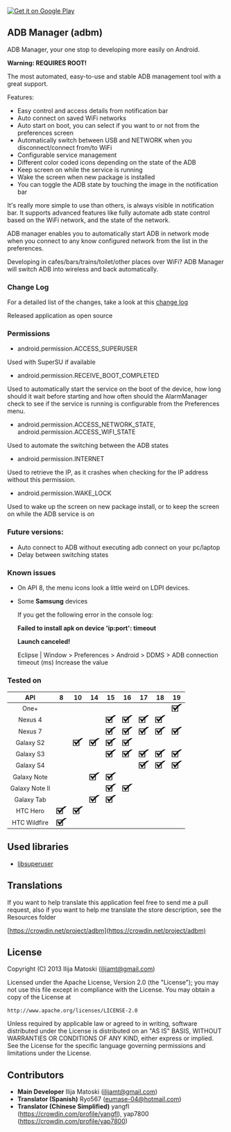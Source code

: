 <a href="https://play.google.com/store/apps/details?id=com.matoski.adbm">
  <img alt="Get it on Google Play"
       src="https://developer.android.com/images/brand/en_generic_rgb_wo_60.png" />
</a>

ADB Manager (adbm)
------------------

ADB Manager, your one stop to developing more easily on Android.

**Warning: REQUIRES ROOT!**

The most automated, easy-to-use and stable ADB management tool with a great support.

Features:
+ Easy control and access details from notification bar
+ Auto connect on saved WiFi networks
+ Auto start on boot, you can select if you want to or not from the preferences screen
+ Automatically switch between USB and NETWORK when you disconnect/connect from/to WiFi
+ Configurable service management
+ Different color coded icons depending on the state of the ADB 
+ Keep screen on while the service is running
+ Wake the screen when new package is installed
+ You can toggle the ADB state by touching the image in the notification bar

It's really more simple to use than others, is always visible in notification bar. It supports advanced features like fully automate adb state control based on the WiFi network, and the state of the network.

ADB manager enables you to automatically start ADB in network mode when you connect to any know configured network from the list in the preferences.

Developing in cafes/bars/trains/toilet/other places over WiFi? ADB Manager will switch ADB into wireless and back automatically.

### Change Log

For a detailed list of the changes, take a look at this [change log](changelog.md)

Released application as open source

### Permissions

* android.permission.ACCESS_SUPERUSER 

Used with SuperSU if available

* android.permission.RECEIVE_BOOT_COMPLETED

Used to automatically start the service on the boot of the device, how long should it wait before starting and how often should the AlarmManager check to see if the service is running is configurable from the Preferences menu.

* android.permission.ACCESS_NETWORK_STATE, android.permission.ACCESS_WIFI_STATE

Used to automate the switching between the ADB states

* android.permission.INTERNET

Used to retrieve the IP, as it crashes when checking for the IP address without this permission.

* android.permission.WAKE_LOCK

Used to wake up the screen on new package install, or to keep the screen on while the ADB service is on

### Future versions:

* Auto connect to ADB without executing adb connect on your pc/laptop
* Delay between switching states

### Known issues

* On API 8, the menu icons look a little weird on LDPI devices.

* Some **Samsung** devices
  
  If you get the following error in the console log: 
  
  **Failed to install apk on device 'ip:port': timeout**
  
  **Launch canceled!**
  
  Eclipse | Window > Preferences > Android > DDMS > ADB connection timeout (ms) Increase the value


### Tested on

|       API      |  8 | 10 | 14 | 15 | 16 | 17 | 18 | 19 |
|:--------------:|:--:|:--:|----|:--:|:--:|:--:|:--:|:--:|
|   One+ |  |    |    |    |    |    |    | ![OK](Resources/checkmark.jpg) | 
|        Nexus 4 |    |    |    | ![OK](Resources/checkmark.jpg) | ![OK](Resources/checkmark.jpg) | ![OK](Resources/checkmark.jpg) | ![OK](Resources/checkmark.jpg) |    |
|        Nexus 7 |    |    |    | ![OK](Resources/checkmark.jpg) | ![OK](Resources/checkmark.jpg) | ![OK](Resources/checkmark.jpg) | ![OK](Resources/checkmark.jpg) | ![OK](Resources/checkmark.jpg)   |
|      Galaxy S2 |    | ![OK](Resources/checkmark.jpg) | ![OK](Resources/checkmark.jpg) | ![OK](Resources/checkmark.jpg) | ![OK](Resources/checkmark.jpg) |    |    |    |
|      Galaxy S3 |    |    |    | ![OK](Resources/checkmark.jpg) | ![OK](Resources/checkmark.jpg) | ![OK](Resources/checkmark.jpg) | ![OK](Resources/checkmark.jpg) | ![OK](Resources/checkmark.jpg) |
|      Galaxy S4 |    |    |    |    |    | ![OK](Resources/checkmark.jpg) | ![OK](Resources/checkmark.jpg) | ![OK](Resources/checkmark.jpg)|
|    Galaxy Note |    |    | ![OK](Resources/checkmark.jpg) | ![OK](Resources/checkmark.jpg) |    |    |    |    |
| Galaxy Note II |    |    |    | ![OK](Resources/checkmark.jpg) | ![OK](Resources/checkmark.jpg) |    |    |    |
| Galaxy Tab     |    |    | ![OK](Resources/checkmark.jpg) | ![OK](Resources/checkmark.jpg) |    |    |    |    |
|       HTC Hero | ![OK](Resources/checkmark.jpg) | ![OK](Resources/checkmark.jpg) |    |    |    |    |    |    |
|   HTC Wildfire | ![OK](Resources/checkmark.jpg) |    |    |    |    |    |    |    |

Used libraries
---------------

 * [libsuperuser](https://github.com/Chainfire/libsuperuser)

Translations
------------
If you want to help translate this application feel free to send me a pull request, also if you want to help me translate the store description, see the Resources folder

[https://crowdin.net/project/adbm](https://crowdin.net/project/adbm)

License
-------

Copyright (C) 2013 Ilija Matoski (ilijamt@gmail.com)
 
Licensed under the Apache License, Version 2.0 (the "License");
you may not use this file except in compliance with the License.
You may obtain a copy of the License at
 
    http://www.apache.org/licenses/LICENSE-2.0
 
Unless required by applicable law or agreed to in writing, software
distributed under the License is distributed on an "AS IS" BASIS,
WITHOUT WARRANTIES OR CONDITIONS OF ANY KIND, either express or implied.
See the License for the specific language governing permissions and
limitations under the License.

Contributors
------------
* **Main Developer** Ilija Matoski (ilijamt@gmail.com)
* **Translator (Spanish)** Ryo567 (eumase-04@hotmail.com)
* **Translator (Chinese Simplified)** yangfl (https://crowdin.com/profile/yangfl), yap7800 (https://crowdin.com/profile/yap7800)

